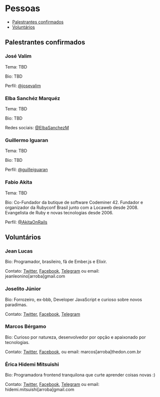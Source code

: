 # Pessoas

- [Palestrantes confirmados](https://github.com/jeanleonino/elixirminiconf/blob/master/PESSOAS.md#palestrantes-confirmados)
- [Voluntários](https://github.com/jeanleonino/elixirminiconf/blob/master/PESSOAS.md#voluntarios)


## Palestrantes confirmados

### José Valim
Tema: TBD

Bio: TBD

Perfil: [@josevalim](https://twitter.com/josevalim)

### Elba Sanchéz Marquéz
Tema: TBD

Bio: TBD

Redes sociais: [@ElbaSanchezM](https://twitter.com/ElbaSanchezM)

### Guillermo Iguaran
Tema: TBD

Bio: TBD

Perfil: [@guilleiguaran](https://twitter.com/guilleiguaran)

### Fabio Akita
Tema: TBD

Bio: Co-Fundador da butique de software Codeminer 42. Fundador e organizador da Rubyconf Brasil junto com a Locaweb desde 2008. Evangelista de Ruby e novas tecnologias desde 2006.

Perfil: [@AkitaOnRails](https://twitter.com/AkitaOnRails)



## Voluntários

### Jean Lucas
Bio: Programador, brasileiro, fã de Ember.js e Elixir.

Contato: [Twitter](https://twitter.com/aleattorium), [Facebook](https://www.facebook.com/jeanleonino), [Telegram](https://telegram.me/jeanlucaslima) ou email: jeanleonino[arroba]gmail.com


### Joselito Júnior
Bio: Forrozeiro, ex-bbb, Developer JavaScript e curioso sobre novos paradimas.

Contato: [Twitter](https://twitter.com/joselitojunior1), [Facebook](https://facebook.com/joselitojr), [Telegram](https://telegram.me/joselitojunior1)

### Marcos Bérgamo
Bio: Curioso por natureza, desenvolvedor por opção e apaixonado por tecnologias.

Contato: [Twitter](https://twitter.com/thebergamo), [Facebook](https://facebook.com/thebergamo), ou email: marcos[arroba]thedon.com.br

### Érica Hidemi Mitsuishi
Bio: Programadora frontend tranquilona que curte aprender coisas novas :)

Contato: [Twitter](https://twitter.com/mitsuishihidemi), [Facebook](https://www.facebook.com/mitsuishihidemi), [Telegram](https://telegram.me/mitsuishihidemi) ou email: hidemi.mitsuishi[arroba]gmail.com
